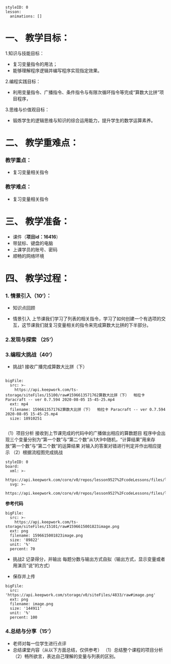   
<style>
  .markdown-body hr {
    height: 1px;
  }
</style>





```@Lesson
styleID: 0
lesson:
  animations: []

```

# **一、	教学目标：**
1.知识与技能目标：
* 复习变量指令的用法；
* 能够理解程序逻辑并编写程序实现指定效果。

2.编程实践目标：
* 利用变量指令、广播指令、条件指令与有限次循环指令等完成“算数大比拼”项目程序，

3.思维与价值观目标：
* 锻炼学生的逻辑思维与知识的综合运用能力，提升学生的数学运算素养。
# **二、	教学重难点：**

### 教学重点：
* 复习变量相关指令
### 教学难点：
* 复习变量相关指令
# **三、	教学准备：**
* 课件（**项目id：16416**）
* 带鼠标、键盘的电脑
* 上课学员的账号、密码
* 顺畅的网络环境


# **四、	教学过程：**
### **1.	情景引入（10‘）：**
* 知识点回顾
  
 * 情景引入
    上节课我们学习了列表的相关指令，学习了如何创建一个有选项的交互，这节课我们就复习变量相关的指令来完成算数大比拼的下半部分。

### **2.发现与探索	（25’）**
  

### **3.编程大挑战（40‘）**
 
* 挑战1
  接收广播完成算数大比拼（下）
 
  
```@BigFile

bigFile:
  src: >-
    https://api.keepwork.com/ts-storage/siteFiles/15100/raw#1596613571762算数大比拼（下）  帕拉卡 Paracraft -- ver 0.7.594 2020-08-05 15-45-25.mp4
  ext: mp4
  filename: 1596613571762算数大比拼（下）  帕拉卡 Paracraft -- ver 0.7.594 2020-08-05 15-45-25.mp4
  size: 18910251
          
```
（1）项目分析
   接收到上节课完成的代码中的广播做出相应的算数题目
   程序中会出现三个变量分别为“第一个数”与“第二个数”从1大9中随机，“计算结果”用来存放“第一个数”与“第二个数”的运算结果
   对输入的答案对错进行判定并作出相应提示
（2）根据流程图完成挑战

```@Board
styleID: 0
board:
  xml: >-
    https://api.keepwork.com/core/v0/repos/lesson9527%2FcodeLessons/files/lesson9527%2FcodeLessons%2F_config%2Fboard%2F%E7%AE%97%E6%95%B0%E5%A4%A7%E6%AF%94%E6%8B%BC%EF%BC%88%E4%B8%8B%EF%BC%89.xml
  svg: >-
    https://api.keepwork.com/core/v0/repos/lesson9527%2FcodeLessons/files/lesson9527%2FcodeLessons%2F_config%2Fboard%2F%E7%AE%97%E6%95%B0%E5%A4%A7%E6%AF%94%E6%8B%BC%EF%BC%88%E4%B8%8B%EF%BC%89.svg

```
**参考代码**
 
```@BigFile
bigFile:
  src: >-
    https://api.keepwork.com/ts-storage/siteFiles/15101/raw#1596615001823image.png
  ext: png
  filename: 1596615001823image.png
  size: '89822'
  unit: '%'
  percent: 70

```

  
* 挑战2
  记录得分，并输出
  每题分数与输出方式自拟（输出方式，显示变量或者用演员“说”的方式）




    
  
* 保存并上传
 
```@BigFile
bigFile:
  src: 'https://api.keepwork.com/storage/v0/siteFiles/4833/raw#image.png'
  ext: png
  filename: image.png
  size: '144911'
  unit: '%'
  percent: 100

```




### **4.总结与分享（15‘）**
* 老师对每一位学生进行点评
* 总结课堂内容（从以下方面总结，仅供参考）
   （1）总结整个课程的项目分析
   （2）畅所欲言，表达自己理解的变量与列表的区别。